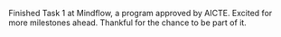 Finished Task 1 at Mindflow, a program approved by AICTE. Excited for more milestones ahead. Thankful for the chance to be part of it.

